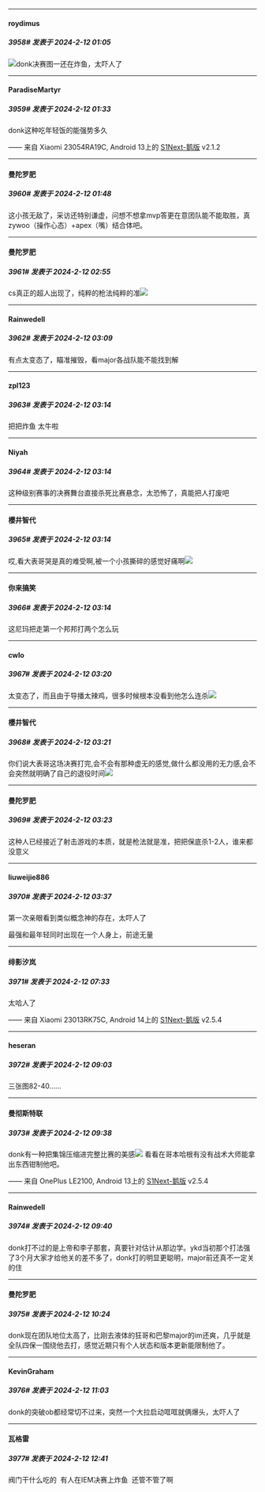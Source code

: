 
*****

####  roydimus  
##### 3958#       发表于 2024-2-12 01:05

<img src="https://static.saraba1st.com/image/smiley/face2017/112.png" referrerpolicy="no-referrer">donk决赛图一还在炸鱼，太吓人了


*****

####  ParadiseMartyr  
##### 3959#       发表于 2024-2-12 01:33

donk这种吃年轻饭的能强势多久

—— 来自 Xiaomi 23054RA19C, Android 13上的 [S1Next-鹅版](https://github.com/ykrank/S1-Next/releases) v2.1.2


*****

####  曼陀罗肥  
##### 3960#       发表于 2024-2-12 01:48

这小孩无敌了，采访还特别谦虚，问想不想拿mvp答更在意团队能不能取胜，真zywoo（操作心态）+apex（嘴）结合体吧。


*****

####  曼陀罗肥  
##### 3961#       发表于 2024-2-12 02:55

cs真正的超人出现了，纯粹的枪法纯粹的准<img src="https://static.saraba1st.com/image/smiley/face2017/030.png" referrerpolicy="no-referrer">

*****

####  Rainwedell  
##### 3962#       发表于 2024-2-12 03:09

有点太变态了，瞄准摧毁，看major各战队能不能找到解

*****

####  zpl123  
##### 3963#       发表于 2024-2-12 03:14

把把炸鱼 太牛啦

*****

####  Niyah  
##### 3964#       发表于 2024-2-12 03:14

这种级别赛事的决赛舞台直接杀死比赛悬念，太恐怖了，真能把人打废吧

*****

####  櫻井智代  
##### 3965#       发表于 2024-2-12 03:14

哎,看大表哥哭是真的难受啊,被一个小孩撕碎的感觉好痛啊<img src="https://static.saraba1st.com/image/smiley/face2017/169.gif" referrerpolicy="no-referrer">


*****

####  你来搞笑  
##### 3966#       发表于 2024-2-12 03:14

这尼玛把走第一个邦邦打两个怎么玩

*****

####  cwlo  
##### 3967#       发表于 2024-2-12 03:20

太变态了，而且由于导播太辣鸡，很多时候根本没看到他怎么连杀<img src="https://static.saraba1st.com/image/smiley/face2017/013.png" referrerpolicy="no-referrer">

*****

####  櫻井智代  
##### 3968#       发表于 2024-2-12 03:21

你们说大表哥这场决赛打完,会不会有那种虚无的感觉,做什么都没用的无力感,会不会突然就明确了自己的退役时间<img src="https://static.saraba1st.com/image/smiley/face2017/135.png" referrerpolicy="no-referrer">

*****

####  曼陀罗肥  
##### 3969#       发表于 2024-2-12 03:23

这种人已经接近了射击游戏的本质，就是枪法就是准，把把保底杀1-2人，谁来都没意义


*****

####  liuweijie886  
##### 3970#       发表于 2024-2-12 03:37

第一次亲眼看到类似概念神的存在，太吓人了

最强和最年轻同时出现在一个人身上，前途无量


*****

####  绯影汐岚  
##### 3971#       发表于 2024-2-12 07:33

太哈人了

—— 来自 Xiaomi 23013RK75C, Android 14上的 [S1Next-鹅版](https://github.com/ykrank/S1-Next/releases) v2.5.4


*****

####  heseran  
##### 3972#       发表于 2024-2-12 09:03

三张图82-40……


*****

####  曼彻斯特联  
##### 3973#       发表于 2024-2-12 09:38

donk有一种把集锦压缩进完整比赛的美感<img src="https://static.saraba1st.com/image/smiley/face2017/025.png" referrerpolicy="no-referrer">
看看在哥本哈根有没有战术大师能拿出东西钳制他吧。

—— 来自 OnePlus LE2100, Android 13上的 [S1Next-鹅版](https://github.com/ykrank/S1-Next/releases) v2.5.4

*****

####  Rainwedell  
##### 3974#       发表于 2024-2-12 09:40

donk打不过的是上帝和李子那套，真要针对估计从那边学。ykd当初那个打法强了3个月大家才给他关的差不多了，donk打的明显更聪明，major前还真不一定关的住


*****

####  曼陀罗肥  
##### 3975#       发表于 2024-2-12 10:24

donk现在团队地位太高了，比刚去液体的狂哥和巴黎major的im还爽，几乎就是全队四保一围绕他去打，感觉近期只有个人状态和版本更新能限制他了。


*****

####  KevinGraham  
##### 3976#       发表于 2024-2-12 11:03

donk的突破ob都经常切不过来，突然一个大拉启动哐哐就俩爆头，太吓人了


*****

####  瓦格雷  
##### 3977#       发表于 2024-2-12 12:41

阀门干什么吃的  有人在IEM决赛上炸鱼  还管不管了啊  

